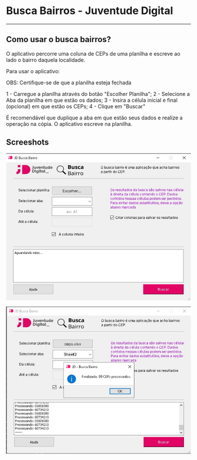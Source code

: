 # Busca Bairros - Juventude Digital
---

## Como usar o busca bairros?

O aplicativo percorre uma coluna de CEPs de uma planilha e escreve ao lado o bairro daquela localidade.

Para usar o aplicativo:

OBS: Certifique-se de que a planilha esteja fechada

1 - Carregue a planilha através do botão "Escolher Planilha";
2 - Selecione a Aba da planilha em que estão os dados;
3 - Insira a célula inicial e final (opcional) em que estão os CEPs;
4 - Clique em "Buscar"

É recomendável que duplique a aba em que estão seus dados e realize a operação na cópia. O aplicativo escreve na planilha.


## Screeshots

<p align="center">
  <img src="https://github.com/mauro-n/JD-busca-bairro/blob/main/screenshots/Screenshot_1.jpg?raw=true" />
</p>

<p align="center">
  <img src="https://github.com/mauro-n/JD-busca-bairro/blob/main/screenshots/Screenshot_2.jpg?raw=true" />
</p>